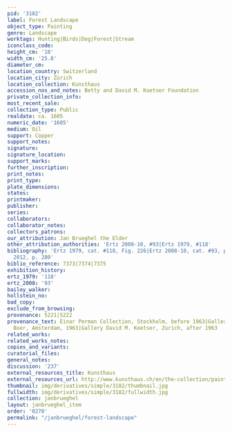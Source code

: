 ```yaml
---
pid: '3182'
label: Forest Landscape
object_type: Painting
genre: Landscape
worktags: Hunting|Birds|Dog|Forest|Stream
iconclass_code:
height_cm: '18'
width_cm: '25.8'
diameter_cm:
location_country: Switzerland
location_city: Zürich
location_collection: Kunsthaus
accession_nos_and_notes: Betty and David M. Koetser Foundation
private_collection_info:
most_recent_sale:
collection_type: Public
realdate: ca. 1605
numeric_date: '1605'
medium: Oil
support: Copper
support_notes:
signature:
signature_location:
support_marks:
further_inscription:
print_notes:
print_type:
plate_dimensions:
states:
printmaker:
publisher:
series:
collaborators:
collaborator_notes:
collectors_patrons:
our_attribution: Jan Brueghel the Elder
other_attribution_authorities: 'Ertz 2008-10, #93|Ertz 1979, #118'
bibliography: 'Ertz 1979, cat. #118, Fig. 226|Ertz 2008-10, cat. #93, p. 221|Ruby
  2012, p. 280'
biblio_reference: 7373|7374|7375
exhibition_history:
ertz_1979: '118'
ertz_2008: '93'
bailey_walker:
hollstein_no:
bad_copy:
exclude_from_browsing:
provenance: 5221|5222
provenance_text: Einar Perman Collection, Stockholm, before 1963|Gallery Pieter de
  Boer, Amsterdam, 1963|Gallery David M. Koetser, Zurich, after 1963
related_works:
related_works_notes:
copies_and_variants:
curatorial_files:
general_notes:
discussion: '237'
external_resources_title: Kunsthaus
external_resources_url: http://www.kunsthaus.ch/en/the-collection/painting-and-sculptures/old-masters/flemish-painting/zoom/
thumbnail: img/derivatives/simple/3182/thumbnail.jpg
fullwidth: img/derivatives/simple/3182/fullwidth.jpg
collection: janbrueghel
layout: janbrueghel_item
order: '0270'
permalink: "/janbrueghel/forest-landscape"
---
```


